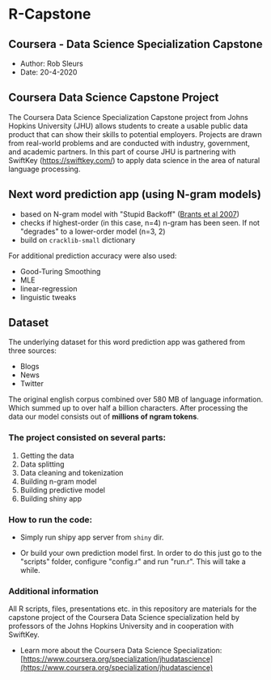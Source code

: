 # R-Capstone
## Coursera - Data Science Specialization Capstone
* Author:  Rob Sleurs
* Date: 20-4-2020


## Coursera Data Science Capstone Project
The Coursera Data Science Specialization Capstone project from Johns Hopkins University (JHU) allows 
students to create a usable public data product that can show their skills to potential 
employers. Projects are drawn from real-world problems and are conducted with industry, government, 
and academic partners. In this part of course JHU is partnering with SwiftKey 
(https://swiftkey.com/) to apply data science in the area of natural language processing.

## Next word prediction app (using N-gram models)
- based on N-gram model with "Stupid Backoff" ([Brants et al 2007](http://www.cs.columbia.edu/~smaskey/CS6998-0412/supportmaterial/langmodel_mapreduce.pdf))
- checks if highest-order (in this case, n=4) n-gram has been seen. If not "degrades" to a lower-order model (n=3, 2)
- build on `cracklib-small` dictionary

For additional prediction accuracy were also used:
- Good-Turing Smoothing
- MLE
- linear-regression
- linguistic tweaks

## Dataset
The underlying dataset for this word prediction app was gathered from three sources:

* Blogs
* News
* Twitter

The original english corpus combined over 580 MB of language information. Which summed up to over half a billion characters. After processing the data our model consists out of **millions of ngram tokens**.

### The project consisted on several parts:
  1. Getting the data
  2. Data splitting
  3. Data cleaning and tokenization
  4. Building n-gram model
  5. Building predictive model
  6. Building shiny app
  
### How to run the code:
- Simply run shipy app server from `shiny` dir.

- Or build your own prediction model first. In order to do this just go to the "scripts" folder, configure "config.r" and run "run.r". This will take a while.

### Additional information
All R scripts, files, presentations etc. in this repository are materials for the capstone project of the Coursera Data Science specialization held by professors of the Johns Hopkins University and in cooperation with SwiftKey.

- Learn more about the Coursera Data Science Specialization: [https://www.coursera.org/specialization/jhudatascience](https://www.coursera.org/specialization/jhudatascience)
